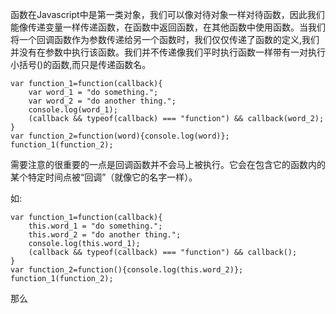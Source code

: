 函数在Javascript中是第一类对象，我们可以像对待对象一样对待函数，因此我们能像传递变量一样传递函数，在函数中返回函数，在其他函数中使用函数。当我们将一个回调函数作为参数传递给另一个函数时，我们仅仅传递了函数的定义,我们并没有在参数中执行该函数。我们并不传递像我们平时执行函数一样带有一对执行小括号()的函数,而只是传递函数名。

    var function_1=function(callback){
        var word_1 = "do something.";
        var word_2 = "do another thing.";
        console.log(word_1);
        (callback && typeof(callback) === "function") && callback(word_2);
    }
    var function_2=function(word){console.log(word)};
    function_1(function_2);

需要注意的很重要的一点是回调函数并不会马上被执行。它会在包含它的函数内的某个特定时间点被“回调”（就像它的名字一样）。

如:

    var function_1=function(callback){
        this.word_1 = "do something.";
        this.word_2 = "do another thing.";
        console.log(this.word_1);
        (callback && typeof(callback) === "function") && callback();
    }
    var function_2=function(){console.log(this.word_2)};
    function_1(function_2);

那么

